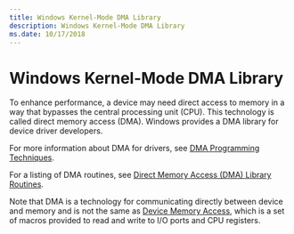 ```yaml
---
title: Windows Kernel-Mode DMA Library
description: Windows Kernel-Mode DMA Library
ms.date: 10/17/2018
---
```


# Windows Kernel-Mode DMA Library


To enhance performance, a device may need direct access to memory in a way that bypasses the central processing unit (CPU). This technology is called direct memory access (DMA). Windows provides a DMA library for device driver developers.

For more information about DMA for drivers, see [DMA Programming Techniques](dma-programming-techniques.md).

For a listing of DMA routines, see [Direct Memory Access (DMA) Library Routines](/windows-hardware/drivers/ddi/_kernel/#dma).

Note that DMA is a technology for communicating directly between device and memory and is not the same as [Device Memory Access](/windows-hardware/drivers/ddi/_kernel/#device-memory-access), which is a set of macros provided to read and write to I/O ports and CPU registers.

 

